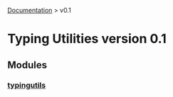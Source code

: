[Documentation](/docs/documentation.md) > v0.1

# Typing Utilities version 0.1

## Modules

### [typingutils](typingutils/module.md)
